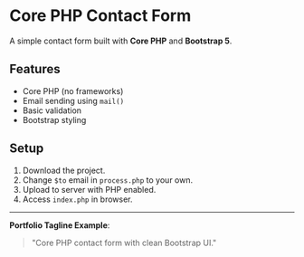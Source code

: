 # Core PHP Contact Form

A simple contact form built with **Core PHP** and **Bootstrap 5**.

## Features
- Core PHP (no frameworks)
- Email sending using `mail()`
- Basic validation
- Bootstrap styling

## Setup
1. Download the project.
2. Change `$to` email in `process.php` to your own.
3. Upload to server with PHP enabled.
4. Access `index.php` in browser.

---

**Portfolio Tagline Example**:
> "Core PHP contact form with clean Bootstrap UI."